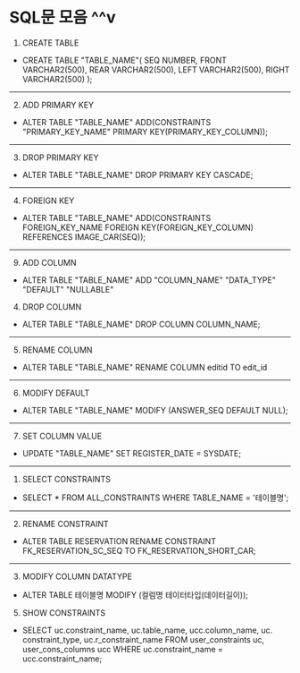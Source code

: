 # SQL문 모음 ^^v

1. CREATE TABLE

- CREATE TABLE "TABLE_NAME"(
  SEQ NUMBER,
  FRONT VARCHAR2(500),
  REAR VARCHAR2(500),
  LEFT VARCHAR2(500),
  RIGHT VARCHAR2(500)
  );

---

2. ADD PRIMARY KEY

- ALTER TABLE "TABLE_NAME" ADD(CONSTRAINTS "PRIMARY_KEY_NAME" PRIMARY KEY(PRIMARY_KEY_COLUMN));

---

3. DROP PRIMARY KEY

- ALTER TABLE "TABLE_NAME" DROP PRIMARY KEY CASCADE;

---

4. FOREIGN KEY

- ALTER TABLE "TABLE_NAME"
  ADD(CONSTRAINTS FOREIGN_KEY_NAME FOREIGN KEY(FOREIGN_KEY_COLUMN)
  REFERENCES IMAGE_CAR(SEQ));

---

9. ADD COLUMN

- ALTER TABLE "TABLE_NAME" ADD "COLUMN_NAME" "DATA_TYPE" "DEFAULT" "NULLABLE"

4. DROP COLUMN

- ALTER TABLE "TABLE_NAME" DROP COLUMN COLUMN_NAME;

---

5. RENAME COLUMN

- ALTER TABLE "TABLE_NAME" RENAME COLUMN editid TO edit_id

---

6. MODIFY DEFAULT

- ALTER TABLE "TABLE_NAME" MODIFY (ANSWER_SEQ DEFAULT NULL);

---

7. SET COLUMN VALUE

- UPDATE "TABLE_NAME" SET REGISTER_DATE = SYSDATE;

---

1. SELECT CONSTRAINTS

- SELECT \* FROM ALL_CONSTRAINTS
  WHERE TABLE_NAME = '테이블명';

---

2. RENAME CONSTRAINT

- ALTER TABLE RESERVATION RENAME CONSTRAINT
  FK_RESERVATION_SC_SEQ TO FK_RESERVATION_SHORT_CAR;

---

3. MODIFY COLUMN DATATYPE

- ALTER TABLE 테이블명 MODIFY (컬럼명 테이터타입(데이터길이));

5. SHOW CONSTRAINTS

- SELECT uc.constraint_name, uc.table_name, ucc.column_name, uc. constraint_type, uc.r_constraint_name FROM user_constraints uc, user_cons_columns ucc WHERE uc.constraint_name = ucc.constraint_name;
